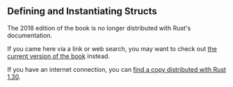 ## Defining and Instantiating Structs

The 2018 edition of the book is no longer distributed with Rust's documentation.

If you came here via a link or web search, you may want to check out [the current version of the book](../ch05-01-defining-structs.html) instead.

If you have an internet connection, you can [find a copy distributed with Rust 1.30](https://doc.rust-lang.org/1.30.0/book/2018-edition/ch05-01-defining-structs.html).